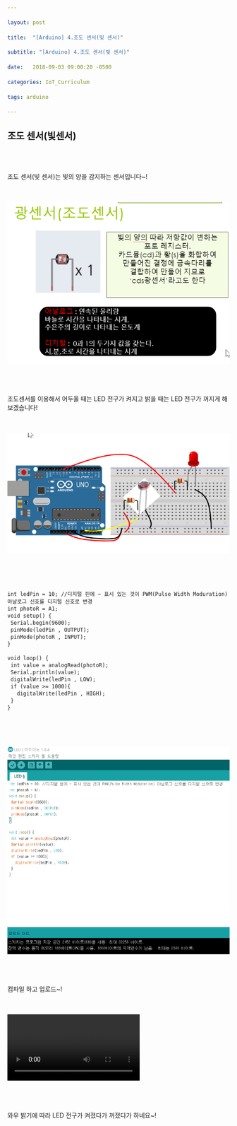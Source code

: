 ```yaml
---

layout: post

title:  "[Arduino] 4.조도 센서(빛 센서)"

subtitle: "[Arduino] 4.조도 센서(빛 센서)"

date:   2018-09-03 09:00:20 -0500

categories: IoT_Curriculum

tags: arduino

---
```


## 조도 센서(빛센서)

<br>
<br>
<br>
조도 센서(빛 센서)는 빛의 양을 감지하는 센서입니다~!
<br>
<br>
<br>

![image](/image/Arduino_image/Arduino_image_19.png)

<br>
<br>
<br>
조도센서를 이용해서 어두울 때는 LED 전구가 켜지고 밝을 때는 LED 전구가 꺼지게 해보겠습니다!
<br>
<br>
<br>

![image](/image/Arduino_image/Arduino_image_20.png)

<br>
<br>
<br>

```
int ledPin = 10; //디지털 핀에 ~ 표시 있는 것이 PWM(Pulse Width Moduration) 아날로그 신호를 디지털 신호로 변경
int photoR = A1;
void setup() {
 Serial.begin(9600);
 pinMode(ledPin , OUTPUT);
 pinMode(photoR , INPUT);
}

void loop() {
 int value = analogRead(photoR);
 Serial.println(value);
 digitalWrite(ledPin , LOW);
 if (value >= 1000){
   digitalWrite(ledPin , HIGH);
 }
}
```

<br>
<br>
<br>

![image](/image/Arduino_image/Arduino_image_21.png)

<br>
<br>
<br>
컴파일 하고 업로드~!
<br>
<br>
<br>

<video src="/image/Arduino_image/Arduino_video_06.mp4" controls autoplay></video>

<br>
<br>
<br>
와우 밝기에 따라 LED 전구가 켜졌다가 꺼졌다가 하네요~!
<br>
<br>
<br>

##
